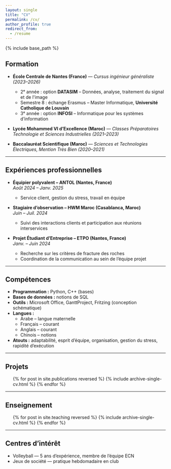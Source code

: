 ```yaml
---
layout: single
title: "CV"
permalink: /cv/
author_profile: true
redirect_from:
  - /resume
---
```


{% include base_path %}

## Formation

- **École Centrale de Nantes (France)** — *Cursus ingénieur généraliste (2023–2026)*  
  - 2ᵉ année : option **DATASIM** – Données, analyse, traitement du signal et de l'image  
  - Semestre 8 : échange Erasmus – Master Informatique, **Université Catholique de Louvain**  
  - 3ᵉ année : option **INFOSI** – Informatique pour les systèmes d’information  

- **Lycée Mohammed VI d’Excellence (Maroc)** — *Classes Préparatoires Technologie et Sciences Industrielles (2021–2023)*  

- **Baccalauréat Scientifique (Maroc)** — *Sciences et Technologies Électriques, Mention Très Bien (2020–2021)*  

---

## Expériences professionnelles

- **Équipier polyvalent – ANTOL (Nantes, France)**  
  *Août 2024 – Janv. 2025*  
  - Service client, gestion du stress, travail en équipe  

- **Stagiaire d’observation – HWM Maroc (Casablanca, Maroc)**  
  *Juin – Juil. 2024*  
  - Suivi des interactions clients et participation aux réunions interservices  

- **Projet Étudiant d’Entreprise – ETPO (Nantes, France)**  
  *Janv. – Juin 2024*  
  - Recherche sur les critères de fracture des roches  
  - Coordination de la communication au sein de l’équipe projet  

---

## Compétences

- **Programmation :** Python, C++ (bases)  
- **Bases de données :** notions de SQL  
- **Outils :** Microsoft Office, GanttProject, Fritzing (conception schématique)  
- **Langues :**  
  - Arabe – langue maternelle  
  - Français – courant  
  - Anglais – courant  
  - Chinois – notions  
- **Atouts :** adaptabilité, esprit d’équipe, organisation, gestion du stress, rapidité d’exécution  

---

## Projets

<ul>
  {% for post in site.publications reversed %}
    {% include archive-single-cv.html %}
  {% endfor %}
</ul>

---

## Enseignement

<ul>
  {% for post in site.teaching reversed %}
    {% include archive-single-cv.html %}
  {% endfor %}
</ul>

---

## Centres d’intérêt

- Volleyball — 5 ans d’expérience, membre de l’équipe ECN  
- Jeux de société — pratique hebdomadaire en club  
